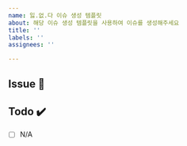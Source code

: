 ```yaml
---
name: 잃.없.다 이슈 생성 템플릿
about: 해당 이슈 생성 템플릿을 사용하여 이슈를 생성해주세요
title: ''
labels: ''
assignees: ''

---
```

## Issue 📌
[//]: # (전체 작업에 대해 간략한 설명)

## Todo ✔️
[//]: # (해야할 일 간단한 체크리스트)
- [ ] N/A